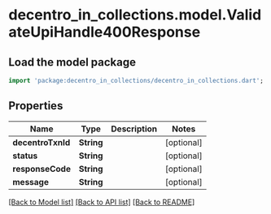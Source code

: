 # decentro_in_collections.model.ValidateUpiHandle400Response

## Load the model package
```dart
import 'package:decentro_in_collections/decentro_in_collections.dart';
```

## Properties
Name | Type | Description | Notes
------------ | ------------- | ------------- | -------------
**decentroTxnId** | **String** |  | [optional] 
**status** | **String** |  | [optional] 
**responseCode** | **String** |  | [optional] 
**message** | **String** |  | [optional] 

[[Back to Model list]](../README.md#documentation-for-models) [[Back to API list]](../README.md#documentation-for-api-endpoints) [[Back to README]](../README.md)


